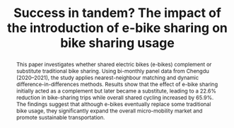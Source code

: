 ---
title: "Success in tandem? The impact of the introduction of e-bike sharing on bike sharing usage"

authors:
  - name: "Qiumeng Li"
    isPI: true
  - name: "Davide Luca"
  - name: "Franz Fuerst"
  - name: "Zhiwu Wei"

journal: "Research in Transportation Economics"
year: 2024
publishedDate: 2024-10
volume: "107"
pages: "101476"
doi: "10.1016/j.retrec.2024.101476"

abstract: "This paper investigates whether shared electric bikes (e-bikes) complement or substitute traditional bike sharing. Using bi-monthly panel data from Chengdu (2020–2021), the study applies nearest-neighbour matching and dynamic difference-in-differences methods. Results show that the effect of e-bike sharing initially acted as a complement but later became a substitute, leading to a 22.6% reduction in bike-sharing trips while overall shared cycling increased by 65.9%. The findings suggest that although e-bikes eventually replace some traditional bike usage, they significantly expand the overall micro-mobility market and promote sustainable transportation."

keywords: ["shared e-bikes", "micro-mobility", "complementary and substitution", "behavioral change", "causal inference", "urban transportation"]

type: "journal"
---